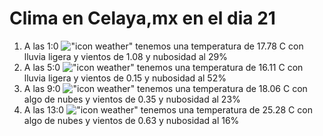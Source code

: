 # Clima en Celaya,mx en el dia 21

1. A las 1:0 !["icon weather"](http://openweathermap.org/img/w/10n.png) tenemos una temperatura de 17.78 C con lluvia ligera y  vientos de 1.08 y nubosidad al 29%
1. A las 5:0 !["icon weather"](http://openweathermap.org/img/w/10n.png) tenemos una temperatura de 16.11 C con lluvia ligera y  vientos de 0.15 y nubosidad al 52%
1. A las 9:0 !["icon weather"](http://openweathermap.org/img/w/02d.png) tenemos una temperatura de 18.06 C con algo de nubes y  vientos de 0.35 y nubosidad al 23%
1. A las 13:0 !["icon weather"](http://openweathermap.org/img/w/02d.png) tenemos una temperatura de 25.28 C con algo de nubes y  vientos de 0.63 y nubosidad al 16%
